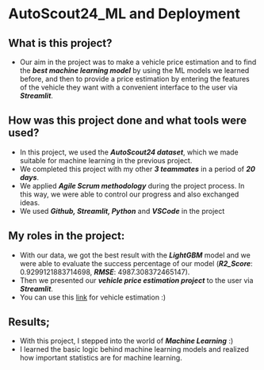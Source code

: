 # AutoScout24_ML and Deployment

## What is this project?

- Our aim in the project was to make a vehicle price estimation and to find the ***best machine learning model*** by using the ML models we learned before, and then to provide a price estimation by entering the features of the vehicle they want with a convenient interface to the user via ***Streamlit***.

## How was this project done and what tools were used?

- In this project, we used the ***AutoScout24 dataset***, which we made suitable for machine learning in the previous project.
- We completed this project with my other ***3 teammates*** in a period of ***20 days***.
- We applied ***Agile Scrum methodology*** during the project process. In this way, we were able to control our progress and also exchanged ideas.
- We used ***Github, Streamlit, Python*** and ***VSCode*** in the project

## My roles in the project:
* With our data, we got the best result with the ***LightGBM*** model and we were able to evaluate the success percentage of our model (***R2_Score***: 0.9299121883714698, ***RMSE***: 4987.308372465147).
* Then we presented our ***vehicle price estimation project*** to the user via ***Streamlit***.
* You can use this [link](https://share.streamlit.io/mhmtnzly/autoscout-deploy-ml/main/autoscout_deploy.py) for vehicle estimation :)

## Results;
* With this project, I stepped into the world of ***Machine Learning*** :)
* I learned the basic logic behind machine learning models and realized how important statistics are for machine learning.
